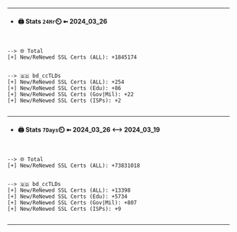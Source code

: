 

---
- #### 🖨️ **Stats** `24Hr`⏲️ ➼ 2024_03_26
```console


--> 🌐 Total
[+] New/ReNewed SSL Certs (ALL): +1845174


--> 🇧🇩 bd_ccTLDs
[+] New/ReNewed SSL Certs (ALL): +254
[+] New/ReNewed SSL Certs (Edu): +86
[+] New/ReNewed SSL Certs (Gov|Mil): +22
[+] New/ReNewed SSL Certs (ISPs): +2


```

---
- #### 🖨️ **Stats** `7Days`⏲️ ➼ 2024_03_26 <--> 2024_03_19
```console


--> 🌐 Total
[+] New/ReNewed SSL Certs (ALL): +73831018


--> 🇧🇩 bd_ccTLDs
[+] New/ReNewed SSL Certs (ALL): +13398
[+] New/ReNewed SSL Certs (Edu): +5734
[+] New/ReNewed SSL Certs (Gov|Mil): +807
[+] New/ReNewed SSL Certs (ISPs): +9


```

---

